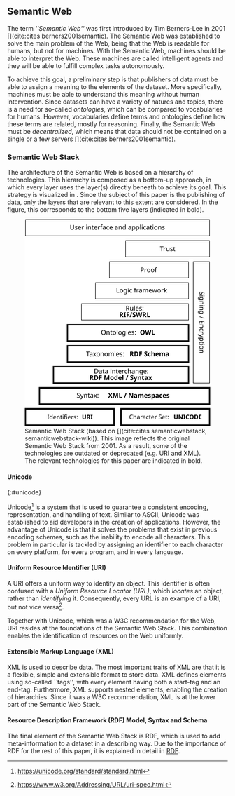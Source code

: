 ## Semantic Web
The term _''Semantic Web''_ was first introduced by Tim Berners-Lee in 2001 [](cite:cites berners2001semantic). The Semantic Web was established to solve the main problem of the Web, being that the Web is readable for humans, but not for machines. With the Semantic Web, machines should be able to interpret the Web. These machines are called intelligent agents and they will be able to fulfill complex tasks autonomously. 

To achieve this goal, a preliminary step is that publishers of data must be able to assign a meaning to the elements of the dataset. More specifically, machines must be able to understand this meaning without human intervention. Since datasets can have a variety of natures and topics, there is a need for so-called *ontologies*, which can be compared to vocabularies for humans. However, vocabularies define terms and ontologies define how these terms are related, mostly for reasoning. Finally, the Semantic Web must be *decentralized*, which means that data should not be contained on a single or a few servers [](cite:cites berners2001semantic). 

### Semantic Web Stack

The architecture of the Semantic Web is based on a hierarchy of technologies. This hierarchy is composed as a bottom-up approach, in which every layer uses the layer(s) directly beneath to achieve its goal. This strategy is visualized in [](#semanticstack). Since the subject of this paper is the publishing of data, only the layers that are relevant to this extent are considered. In the figure, this corresponds to the bottom five layers (indicated in bold).

<figure id="semanticstack">
<img src="images/semantic-web-stack.svg" alt="[Semantic Web Stack]">
<figcaption markdown="block">
Semantic Web Stack (based on [](cite:cites semanticwebstack, semanticwebstack-wiki)). This image reflects the original Semantic Web Stack from 2001. As a result, some of the technologies are outdated or deprecated (e.g. URI and XML). The relevant technologies for this paper are indicated in bold.
</figcaption>
</figure>

#### Unicode
{:#unicode}

Unicode[^unicodespec] is a system that is used to guarantee a consistent encoding, representation, and handling of text. Similar to ASCII, Unicode was established to aid developers in the creation of applications. However, the advantage of Unicode is that it solves the problems that exist in previous encoding schemes, such as the inability to encode all characters. This problem in particular is tackled by assigning an identifier to each character on every platform, for every program, and in every language.

[^unicodespec]: https://unicode.org/standard/standard.html

#### Uniform Resource Identifier (URI)

A URI offers a uniform way to identify an object. This identifier is often confused with a *Uniform Resource Locator (URL)*, which *locates* an object, rather than *identifying* it. Consequently, every URL is an example of a URI, but not vice versa[^urispec].

[^urispec]: https://www.w3.org/Addressing/URL/uri-spec.html

Together with Unicode, which was a W3C recommendation for the Web, URI resides at the foundations of the Semantic Web Stack. This combination enables the identification of resources on the Web uniformly.

#### Extensible Markup Language (XML)

XML is used to describe data. The most important traits of XML are that it is a flexible, simple and extensible format to store data. XML defines elements using so-called ``tags'', with every element having both a start-tag and an end-tag. Furthermore, XML supports nested elements, enabling the creation of hierarchies. Since it was a W3C recommendation, XML is at the lower part of the Semantic Web Stack.

#### Resource Description Framework (RDF) Model, Syntax and Schema

The final element of the Semantic Web Stack is RDF, which is used to add meta-information to a dataset in a describing way. Due to the importance of RDF for the rest of this paper, it is explained in detail in [RDF](#formatting-RDF).